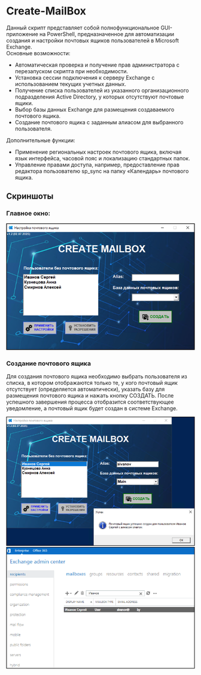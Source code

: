 # Create-MailBox
Данный скрипт представляет собой полнофункциональное GUI-приложение на PowerShell, предназначенное для автоматизации создания и настройки почтовых ящиков пользователей в Microsoft Exchange. <br>
Основные возможности: <br>
 - Автоматическая проверка и получение прав администратора с перезапуском скрипта при необходимости.
 - Установка сессии подключения к серверу Exchange с использованием текущих учетных данных.
 - Получение списка пользователей из указанного организационного подразделения Active Directory, у которых отсутствуют почтовые ящики.
 - Выбор базы данных Exchange для размещения создаваемого почтового ящика.
 - Создание почтового ящика с заданным алиасом для выбранного пользователя. <br>
 
Дополнительные функции:
 - Применение региональных настроек почтового ящика, включая язык интерфейса, часовой пояс и локализацию стандартных папок.
 - Управление правами доступа, например, предоставление прав редактора пользователю sp_sync на папку «Календарь» почтового ящика.
 
## Скриншоты

### Главное окно:  
<img src="screens/sc1.png">

### Создание почтового ящика
Для создания почтового ящика необходимо выбрать пользователя из списка, в котором отображаются только те, у кого почтовый ящик отсутствует (определяется автоматически), указать базу для размещения почтового ящика и нажать кнопку СОЗДАТЬ. 
После успешного завершения процесса отобразится соответствующее уведомление, а почтовый ящик будет создан в системе Exchange.

<img src="screens/sc2.png">
<img src="screens/sc5.png">
